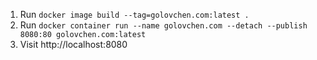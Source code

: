 1. Run `docker image build --tag=golovchen.com:latest .`
2. Run `docker container run --name golovchen.com --detach --publish 8080:80 golovchen.com:latest`
3. Visit http://localhost:8080
